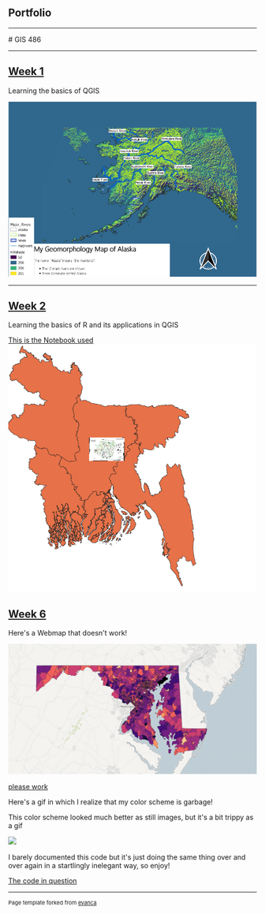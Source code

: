 ## Portfolio

---
<link type="text/css" rel="stylesheet" href="/style.css" />
# GIS 486 

---
## [Week 1](/pdf/Week_1_Merged.pdf)

<div class = "text-green">
Learning the basics of QGIS
</div>

[<img src="images/Geo_Map.PNG?raw=true"/>](/pdf/Week_1_Merged.pdf)

---
## [Week 2](pdf/Crookshank_Week2_Merged.pdf)

Learning the basics of R and its applications in QGIS

[This is the Notebook used](/Projects/Crookshank_Chap2.Rmd)
[<img src="images/Week2_Image.PNG?raw=true"/>](/pdf/Crookshank_Week2_Merged.pdf)

## [Week 6](pdf/webmap_pdf.pdf)

Here's a Webmap that doesn't work!

<img src="images/webmap_png.png?raw=true"/>

[please work](Projects/Webmaps/Week_6/W6_Third_Try/qgis2web_2021_03_11-21_35_23_701071/index.html)

Here's a gif in which I realize that my color scheme is garbage!

This color scheme looked much better as still images, but it's a bit trippy as a gif

[<img src="gifs/MD_Work_Hours.gif?raw=true"/>](gifs/MD_Work_Hours.gif)

I barely documented this code but it's just doing the same thing over and over again in a startlingly inelegant way, so enjoy!

[The code in question](Projects/Crookshank_Week6.Rmd)

---
<p style="font-size:11px">Page template forked from <a href="https://github.com/evanca/quick-portfolio">evanca</a></p>
<!-- Remove above link if you don't want to attibute -->
